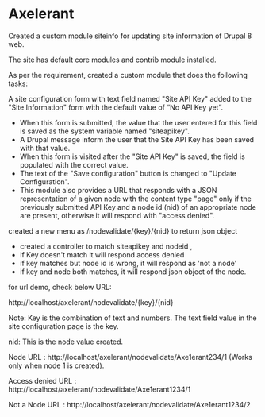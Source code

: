 # Axelerant

Created a custom module siteinfo for updating site information of Drupal 8 web.

The site has default core modules and contrib module installed.

As per the requirement, created a custom module that does the following tasks:

  A site configuration form with text field named "Site API Key" added to the "Site Information" form with the default value of “No API Key yet”.
* When this form is submitted, the value that the user entered for this field is saved as the system variable named "siteapikey".
* A Drupal message inform the user that the Site API Key has been saved with that value.
* When this form is visited after the "Site API Key" is saved, the field is populated with the correct value.
* The text of the "Save configuration" button is changed to "Update Configuration".
* This module also provides a URL that responds with a JSON representation of a given node with the content type "page" only if the previously submitted API Key and a node id (nid) of an appropriate node are present, otherwise it will respond with "access denied".

created a new menu as /nodevalidate/{key}/{nid} to return json object
* created a controller to match siteapikey and nodeid , 
* if Key doesn't match it will respond access denied 
* if key matches but node id is wrong, it will respond as 'not a node'
* if key and node both matches, it will respond json object of the node.

for url demo, check below URL:

http://localhost/axelerant/nodevalidate/{key}/{nid}

Note: Key is the combination of text and numbers. The text field value in the site configuration page is the key.

nid: This is the node value created.


Node URL : http://localhost/axelerant/nodevalidate/Axe1erant234/1 (Works only when node 1 is created).

Access denied URL : http://localhost/axelerant/nodevalidate/Axe1erant1234/1

Not a Node URL : http://localhost/axelerant/nodevalidate/Axe1erant1234/2
